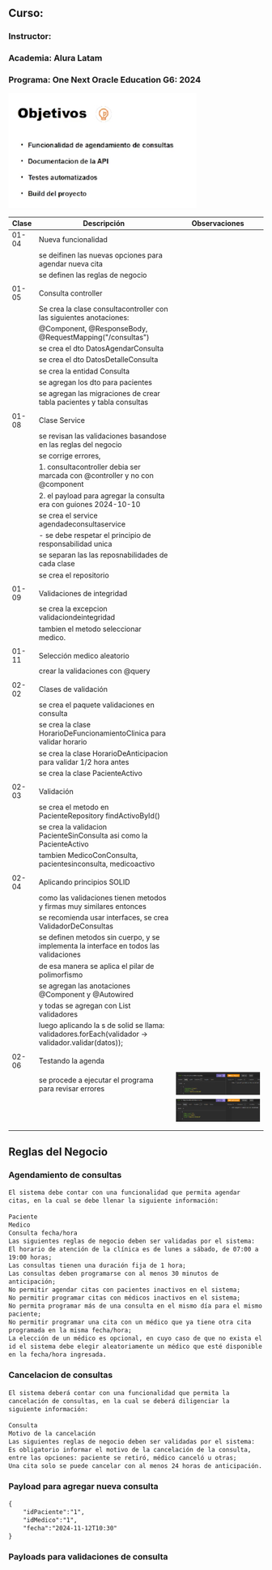 ## Curso:
### Instructor:
### Academia: Alura Latam
### Programa: One Next Oracle Education G6: 2024


![img.png](img.png)

| Clase | Descripción                                                                                         | Observaciones           |
|-------|-----------------------------------------------------------------------------------------------------|-------------------------|
| 01-04 | Nueva funcionalidad                                                                                 |                         |
|       | se deifinen las nuevas opciones para agendar nueva cita                                             |                         |
|       | se definen las reglas de negocio                                                                    |                         |
|       |                                                                                                     |                         |
| 01-05 | Consulta controller                                                                                 |                         |
|       | Se crea la clase consultacontroller con las siguientes anotaciones:                                 |                         |
|       | @Component, @ResponseBody, @RequestMapping("/consultas")                                            |                         |
|       | se crea el dto DatosAgendarConsulta                                                                 |                         |
|       | se crea el dto DatosDetalleConsulta                                                                 |                         |
|       | se crea la entidad Consulta                                                                         |                         |
|       | se agregan los dto para pacientes                                                                   |                         |
|       | se agregan las migraciones de crear tabla pacientes y tabla consultas                               |                         |
|       |                                                                                                     |                         |
| 01-08 | Clase Service                                                                                       |                         |
|       | se revisan las validaciones basandose en las reglas del negocio                                     |                         |
|       | se corrige errores,                                                                                 |                         |
|       | 1. consultacontroller debia ser marcada con @controller y no con @component                         |                         |
|       | 2. el payload para agregar la consulta era con guiones 2024-10-10                                   |                         |
|       | se crea el service agendadeconsultaservice                                                          |                         |
|       | - se debe respetar el principio de responsabilidad unica                                            |                         |
|       | se separan las las reposnabilidades de cada clase                                                   |                         |
|       | se crea el repositorio                                                                              |                         |
|       |                                                                                                     |                         |
| 01-09 | Validaciones de integridad                                                                          |                         |
|       | se crea la excepcion validaciondeintegridad                                                         |                         |
|       | tambien el metodo seleccionar medico.                                                               |                         |
|       |                                                                                                     |                         |
| 01-11 | Selección medico aleatorio                                                                          |                         |
|       | crear la validaciones con @query                                                                    |                         |
|       |                                                                                                     |                         |
| 02-02 | Clases de validación                                                                                |                         |
|       | se crea el paquete validaciones en consulta                                                         |                         |
|       | se crea la clase HorarioDeFuncionamientoClinica para validar horario                                |                         |
|       | se crea la clase HorarioDeAnticipacion para validar 1/2 hora antes                                  |                         |
|       | se crea la clase PacienteActivo                                                                     |                         |
|       |                                                                                                     |                         |
| 02-03 | Validación                                                                                          |                         |
|       | se crea el metodo en PacienteRepository   findActivoById()                                          |                         |
|       | se crea la validacion PacienteSinConsulta asi como la PacienteActivo                                |                         |
|       | tambien MedicoConConsulta, pacientesinconsulta, medicoactivo                                        |                         |
|       |                                                                                                     |                         |
| 02-04 | Aplicando principios SOLID                                                                          |                         |
|       | como las validaciones tienen metodos y firmas muy similares entonces                                |                         |
|       | se recomienda usar interfaces, se crea ValidadorDeConsultas                                         |                         |
|       | se definen metodos sin cuerpo, y se implementa la interface en todos las validaciones               |                         |
|       | de esa manera se aplica el pilar de polimorfismo                                                    |                         |
|       | se agregan las anotaciones @Component y @Autowired                                                  |                         |
|       | y todas se agregan con List<ValidadorDeConsultas> validadores                                       |                         |
|       | luego aplicando la s de solid se llama: validadores.forEach(validador -> validador.validar(datos)); |                         |
|       |                                                                                                     |                         |
| 02-06 | Testando la agenda                                                                                  |                         |
|       | se procede a ejecutar el programa para revisar errores                                              | ![img_1.png](img_1.png) |
|       |                                                                                                     | ![img_2.png](img_2.png) |
|       |                                                                                                     |                         |
|       |                                                                                                     |                         |


## Reglas del Negocio

### Agendamiento de consultas

    El sistema debe contar con una funcionalidad que permita agendar citas, en la cual se debe llenar la siguiente información:

    Paciente
    Medico
    Consulta fecha/hora
    Las siguientes reglas de negocio deben ser validadas por el sistema:
    El horario de atención de la clínica es de lunes a sábado, de 07:00 a 19:00 horas;
    Las consultas tienen una duración fija de 1 hora;
    Las consultas deben programarse con al menos 30 minutos de anticipación;
    No permitir agendar citas con pacientes inactivos en el sistema;
    No permitir programar citas con médicos inactivos en el sistema;
    No permita programar más de una consulta en el mismo día para el mismo paciente;
    No permitir programar una cita con un médico que ya tiene otra cita programada en la misma fecha/hora;
    La elección de un médico es opcional, en cuyo caso de que no exista el id el sistema debe elegir aleatoriamente un médico que esté disponible en la fecha/hora ingresada.


### Cancelacion de consultas

    El sistema deberá contar con una funcionalidad que permita la cancelación de consultas, en la cual se deberá diligenciar la siguiente información:

    Consulta
    Motivo de la cancelación
    Las siguientes reglas de negocio deben ser validadas por el sistema:
    Es obligatorio informar el motivo de la cancelación de la consulta, entre las opciones: paciente se retiró, médico canceló u otras;
    Una cita solo se puede cancelar con al menos 24 horas de anticipación.

### Payload para agregar nueva consulta

    {
        "idPaciente":"1",
        "idMedico":"1",
        "fecha":"2024-11-12T10:30"
    }

### Payloads para validaciones de consulta